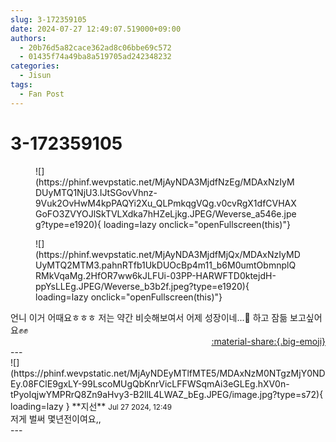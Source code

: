 ```yaml
---
slug: 3-172359105
date: 2024-07-27 12:49:07.519000+09:00
authors:
  - 20b76d5a82cace362ad8c06bbe69c572
  - 01435f74a49ba8a519705ad242348232
categories:
  - Jisun
tags:
  - Fan Post
---
```


# 3-172359105

<div class="post-container" markdown="1">
<div class="content-container md-sidebar__scrollwrap" markdown="1">


<figure markdown="1">
![](https://phinf.wevpstatic.net/MjAyNDA3MjdfNzEg/MDAxNzIyMDUyMTQ1NjU3.IJtSGovVhnz-9Vuk2OvHwM4kpPAQYi2Xu_QLPmkqgVQg.v0cvRgX1dfCVHAXGoFO3ZVYOJlSkTVLXdka7hHZeLjkg.JPEG/Weverse_a546e.jpeg?type=e1920){ loading=lazy onclick="openFullscreen(this)"}
</figure>

<figure markdown="1">
![](https://phinf.wevpstatic.net/MjAyNDA3MjdfMjQx/MDAxNzIyMDUyMTQ2MTM3.pahnRTfb1UkDUOcBp4m11_b6M0umtObmnplQRMkVqaMg.2HfOR7ww6kJLFUi-03PP-HARWFTD0ktejdH-ppYsLLEg.JPEG/Weverse_b3b2f.jpeg?type=e1920){ loading=lazy onclick="openFullscreen(this)"}
</figure>
언니 이거 어때요ㅎㅎㅎ 저는 약간 비슷해보여서 어제 성장이네...🥺 하고 잠듦 보고싶어요✊️✊️

</div>
</div>

<div style="text-align: right;" markdown="1">
<a href="https://weverse.io/fromis9/fanpost/3-172359105" style="text-align: right;">:material-share:{.big-emoji}</a>
</div>
---

<div class="comments-container md-sidebar__scrollwrap" markdown="1">
<div class="comment" markdown="1">
<div class='id-container' markdown="1">
![](https://phinf.wevpstatic.net/MjAyNDEyMTlfMTE5/MDAxNzM0NTgzMjY0NDEy.08FClE9gxLY-99LscoMUgQbKnrVicLFFWSqmAi3eGLEg.hXV0n-tPyoIqjwYMPRrQ8Zn9aHvy3-B2llL4LWAZ_bEg.JPEG/image.jpg?type=s72){ loading=lazy }
**<span class="artist">지선</span>** <small>Jul 27 2024, 12:49</small><br>
</div>
<div class='comment-body' markdown="1">
저게 벌써 몇년전이여요,,
</div>
</div>
</div>
---
